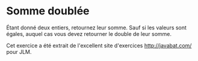 # Somme doublée #
Étant donné deux entiers, retournez leur somme. Sauf si les valeurs sont
égales, auquel cas vous devez retourner le double de leur somme.

Cet exercice a été extrait de l'excellent site d'exercices
http://javabat.com/ pour JLM.

